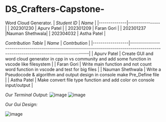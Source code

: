 # DS_Crafters-Capstone-
Word Cloud Generator.
|  *Student ID*  |      *Name*     |
|--------------|----------------|
|  202301230   |  Apurv Patel   |
|  202301209   |  Faran Gori    |
|  202301237   |Nauman Shethwala|
|  202304032   |  Astha Patel   |

*Contribution Table*
|    *Name*        |                                                   *Contrbution*                                                                       |
|------------------|---------------------------------------------------------------------------------------------------------------------------------------|
|    Apurv Patel   | Create GUI  and word cloud generator in cpp in vs community and add some function in vscode like filesystem                           |
|    Faran Gori    | Write main function and not count word function in vscode and test for big files                                                      |
| Nauman Shethwala | Write a Pseudocode & algorithm and output design in console make Pre_Define file                                                      |
|    Astha Patel   | Make convert file type function and add color on console input/output                                                                 |


*Our Terminal Output:*
![image](https://github.com/PatelApurv1230/DS_Crafters-Capstone/assets/160603808/bad78be6-8f9a-46ea-8e19-758264cd1b9e)
![image](https://github.com/PatelApurv1230/DS_Crafters-Capstone/assets/160603808/cc0eeabf-9680-45c8-9f49-31faf94e0a18)


*Our Gui Design:*

![image](https://github.com/PatelApurv1230/DS_Crafters-Capstone/assets/160603808/a75879cd-5e39-41a3-af70-88fb3a8a7eab)

